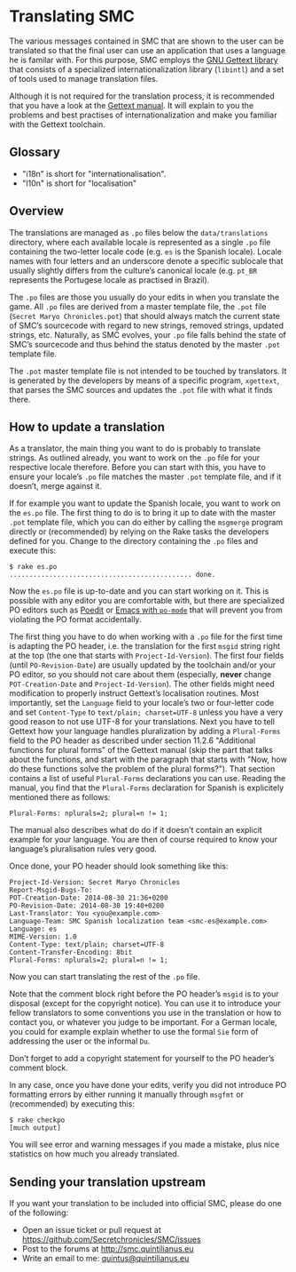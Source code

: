 Translating SMC
===============

The various messages contained in SMC that are shown to the user can
be translated so that the final user can use an application that uses
a language he is familar with. For this purpose, SMC employs the [GNU
Gettext library](https://www.gnu.org/software/gettext) that consists
of a specialized internationalization library (`libintl`) and a set of
tools used to manage translation files.

Although it is not required for the translation process, it is
recommended that you have a look at the [Gettext
manual](https://www.gnu.org/software/gettext/manual/gettext.html). It
will explain to you the problems and best practises of
internationalization and make you familiar with the Gettext toolchain.

Glossary
--------

* "i18n" is short for "internationalisation".
* "l10n" is short for "localisation"

Overview
--------

The translations are managed as `.po` files below the
`data/translations` directory, where each available locale is
represented as a single `.po` file containing the two-letter locale
code (e.g. `es` is the Spanish locale). Locale names with four letters
and an underscore denote a specific sublocale that usually slightly
differs from the culture’s canonical locale (e.g. `pt_BR` represents
the Portugese locale as practised in Brazil).

The `.po` files are those you usually do your edits in when you
translate the game. All `.po` files are derived from a master template
file, the `.pot` file (`Secret Maryo Chronicles.pot`) that should
always match the current state of SMC’s sourcecode with regard to new
strings, removed strings, updated strings, etc. Naturally, as SMC
evolves, your `.po` file falls behind the state of SMC’s sourcecode
and thus behind the status denoted by the master `.pot` template
file.

The `.pot` master template file is not intended to be touched by
translators. It is generated by the developers by means of a specific
program, `xgettext`, that parses the SMC sources and updates the
`.pot` file with what it finds there.

How to update a translation
---------------------------

As a translator, the main thing you want to do is probably to
translate strings. As outlined already, you want to work on the `.po`
file for your respective locale therefore. Before you can start with
this, you have to ensure your locale’s `.po` file matches the master
`.pot` template file, and if it doesn’t, merge against it.

If for example you want to update the Spanish locale, you want to work
on the `es.po` file. The first thing to do is to bring it up to date
with the master `.pot` template file, which you can do either by
calling the `msgmerge` program directly or (recommended) by relying on
the Rake tasks the developers defined for you. Change to the directory
containing the `.po` files and execute this:

~~~~~~~~~~~~~~~~~~~~
$ rake es.po
.............................................. done.
~~~~~~~~~~~~~~~~~~~~

Now the `es.po` file is up-to-date and you can start working on
it. This is possible with any editor you are comfortable with, but
there are specialized PO editors such as [Poedit](http://poedit.net/)
or [Emacs with `po-mode`](https://www.gnu.org/software/emacs/) that
will prevent you from violating the PO format accidentally.

The first thing you have to do when working with a `.po` file for the
first time is adapting the PO header, i.e. the translation for the
first `msgid` string right at the top (the one that starts with
`Project-Id-Version`). The first four fields (until
`PO-Revision-Date`) are usually updated by the toolchain and/or your
PO editor, so you should not care about them (especially, **never**
change `POT-Creation-Date` and `Project-Id-Version`). The other fields
might need modification to properly instruct Gettext’s localisation
routines. Most importantly, set the `Language` field to your locale’s
two or four-letter code and set `Content-Type` to `text/plain;
charset=UTF-8` unless you have a very good reason to not use UTF-8 for
your translations. Next you have to tell Gettext how your language
handles pluralization by adding a `Plural-Forms` field to the PO
header as described under section 11.2.6 "Additional functions for
plural forms" of the Gettext manual (skip the part that talks about
the functions, and start with the paragraph that starts with "Now, how
do these functions solve the problem of the plural forms?"). That
section contains a list of useful `Plural-Forms` declarations you can
use. Reading the manual, you find that the `Plural-Forms` declaration
for Spanish is explicitely mentioned there as follows:

~~~~~~~~~~~~~~~~~~~~
Plural-Forms: nplurals=2; plural=n != 1;
~~~~~~~~~~~~~~~~~~~~

The manual also describes what do do if it doesn’t contain an explicit
example for your language. You are then of course required to know
your language’s pluralisation rules very good.

Once done, your PO header should look something like this:

~~~~~~~~~~~~~~~~~~~~
Project-Id-Version: Secret Maryo Chronicles
Report-Msgid-Bugs-To: 
POT-Creation-Date: 2014-08-30 21:36+0200
PO-Revision-Date: 2014-08-30 19:40+0200
Last-Translator: You <you@example.com>
Language-Team: SMC Spanish localization team <smc-es@example.com>
Language: es
MIME-Version: 1.0
Content-Type: text/plain; charset=UTF-8
Content-Transfer-Encoding: 8bit
Plural-Forms: nplurals=2; plural=n != 1;
~~~~~~~~~~~~~~~~~~~~

Now you can start translating the rest of the `.po` file.

Note that the comment block right before the PO header’s `msgid` is to
your disposal (except for the copyright notice). You can use it to
introduce your fellow translators to some conventions you use in the
translation or how to contact you, or whatever you judge to be
important. For a German locale, you could for example explain whether
to use the formal `Sie` form of addressing the user or the informal
`Du`.

Don’t forget to add a copyright statement for yourself to the PO
header’s comment block.

In any case, once you have done your edits, verify you did not
introduce PO formatting errors by either running it manually through
`msgfmt` or (recommended) by executing this:

~~~~~~~~~~~~~~~~~~~~
$ rake checkpo
[much output]
~~~~~~~~~~~~~~~~~~~~

You will see error and warning messages if you made a mistake, plus
nice statistics on how much you already translated.

Sending your translation upstream
---------------------------------

If you want your translation to be included into official SMC, please
do one of the following:

* Open an issue ticket or pull request at
  https://github.com/Secretchronicles/SMC/issues
* Post to the forums at http://smc.quintilianus.eu
* Write an email to me: quintus@quintilianus.eu
